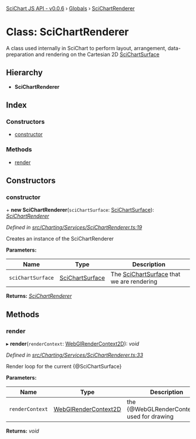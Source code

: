 [SciChart JS API - v0.0.6](../README.md) › [Globals](../globals.md) › [SciChartRenderer](scichartrenderer.md)

# Class: SciChartRenderer

A class used internally in SciChart to perform layout, arrangement, data-preparation and rendering on the Cartesian 2D [SciChartSurface](scichartsurface.md)

## Hierarchy

* **SciChartRenderer**

## Index

### Constructors

* [constructor](scichartrenderer.md#constructor)

### Methods

* [render](scichartrenderer.md#render)

## Constructors

###  constructor

\+ **new SciChartRenderer**(`sciChartSurface`: [SciChartSurface](scichartsurface.md)): *[SciChartRenderer](scichartrenderer.md)*

*Defined in [src/Charting/Services/SciChartRenderer.ts:19](https://github.com/ABTSoftware/SciChart.Dev/blob/f6fba97af2/Web/src/SciChart/src/Charting/Services/SciChartRenderer.ts#L19)*

Creates an instance of the SciChartRenderer

**Parameters:**

Name | Type | Description |
------ | ------ | ------ |
`sciChartSurface` | [SciChartSurface](scichartsurface.md) | The [SciChartSurface](scichartsurface.md) that we are rendering  |

**Returns:** *[SciChartRenderer](scichartrenderer.md)*

## Methods

###  render

▸ **render**(`renderContext`: [WebGlRenderContext2D](webglrendercontext2d.md)): *void*

*Defined in [src/Charting/Services/SciChartRenderer.ts:33](https://github.com/ABTSoftware/SciChart.Dev/blob/f6fba97af2/Web/src/SciChart/src/Charting/Services/SciChartRenderer.ts#L33)*

Render loop for the current {@SciChartSurface}

**Parameters:**

Name | Type | Description |
------ | ------ | ------ |
`renderContext` | [WebGlRenderContext2D](webglrendercontext2d.md) | the {@WebGLRenderContext2D} used for drawing  |

**Returns:** *void*
